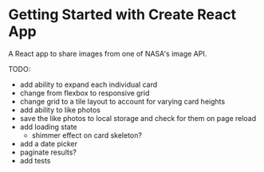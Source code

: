 # Getting Started with Create React App

A React app to share images from one of NASA's image API.

TODO:

- add ability to expand each individual card
- change from flexbox to responsive grid
- change grid to a tile layout to account for varying card heights
- add ability to like photos
- save the like photos to local storage and check for them on page reload
- add loading state
  - shimmer effect on card skeleton?
- add a date picker
- paginate results?
- add tests
